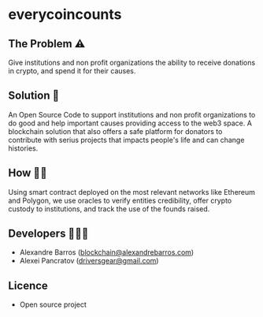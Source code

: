 # everycoincounts

## The Problem ⚠️

Give institutions and non profit organizations the ability to receive donations in crypto, and spend it for their causes.

## Solution 🔮

An Open Source Code to support institutions and non profit organizations to do good and help important causes providing access to the web3 space.
A blockchain solution that also offers a safe platform for donators to contribute with serius projects that impacts people's life and can change histories.

## How 👷🏻

Using smart contract deployed on the most relevant networks like Ethereum and Polygon, we use oracles to verify entities credibility, offer crypto custody to institutions, and track the use of the founds raised.

## Developers 🧑🏻‍💻

- Alexandre Barros (blockchain@alexandrebarros.com)
- Alexei Pancratov (driversgear@gmail.com)

## Licence

- Open source project
